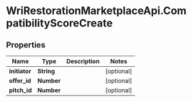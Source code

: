 # WriRestorationMarketplaceApi.CompatibilityScoreCreate

## Properties
Name | Type | Description | Notes
------------ | ------------- | ------------- | -------------
**initiator** | **String** |  | [optional] 
**offer_id** | **Number** |  | [optional] 
**pitch_id** | **Number** |  | [optional] 


